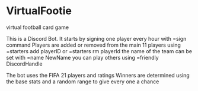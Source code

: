 # VirtualFootie
virtual football card game


This is a Discord Bot.
It starts by signing one player every hour with =sign command
Players are added or removed from the main 11 players using =starters add playerID or =starters rm playerId
the name of the team can be set with =name NewName
you can play others using =friendly DiscordHandle

The bot uses the FIFA 21 players and ratings
Winners are determined using the base stats and a random range to give every one a chance

